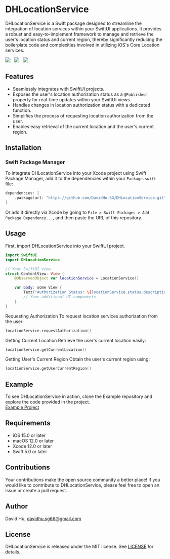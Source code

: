 # DHLocationService

DHLocationService is a Swift package designed to streamline the integration of location services within your SwiftUI applications. It provides a robust and easy-to-implement framework to manage and retrieve the user's location status and current region, thereby significantly reducing the boilerplate code and complexities involved in utilizing iOS's Core Location services.

<img src="https://img.shields.io/badge/BUILD-0.1.4-green" />&nbsp;&nbsp;&nbsp;<img src="https://img.shields.io/badge/LICENSE-MIT-purple" />&nbsp;&nbsp;&nbsp;<img src="https://img.shields.io/badge/MADE WITH-SWIFTUI-orange" />

## Features

- Seamlessly integrates with SwiftUI projects.
- Exposes the user's location authorization status as a `@Published` property for real-time updates within your SwiftUI views.
- Handles changes in location authorization status with a dedicated function.
- Simplifies the process of requesting location authorization from the user.
- Enables easy retrieval of the current location and the user's current region.

## Installation

### Swift Package Manager

To integrate DHLocationService into your Xcode project using Swift Package Manager, add it to the dependencies within your `Package.swift` file:

```swift
dependencies: [
    .package(url: "https://github.com/DavidHu-SG/DHLocationService.git", .upToNextMajor(from: "1.0.0"))
]
```

Or add it directly via Xcode by going to `File > Swift Packages > Add Package Dependency...`, and then paste the URL of this repository.

## Usage
First, import DHLocationService into your SwiftUI project.

```swift
import SwiftUI
import DHLocationService

// Your SwiftUI view
struct ContentView: View {
    @ObservedObject var locationService = LocationService()

    var body: some View {
        Text("Authorization Status: \(locationService.status.description)")
        // Your additional UI components
    }
}
```

Requesting Authorization
To request location services authorization from the user:

```swift
locationService.requestAuthorization()
```

Getting Current Location
Retrieve the user's current location easily:

```swift
locationService.getCurrentLocation()
```

Getting User's Current Region
Obtain the user's current region using:

```swift
locationService.getUserCurrentRegion()
```

## Example
To see DHLocationService in action, clone the Example repository and explore the code provided in the project. <br/>
[Example Project](https://github.com/DavidHu-SG/DHLocationServiceSample)

## Requirements
- iOS 15.0 or later
- macOS 12.0 or later
- Xcode 12.0 or later
- Swift 5.0 or later

## Contributions
Your contributions make the open source community a better place! If you would like to contribute to DHLocationService, please feel free to open an issue or create a pull request.

## Author
David Hu, davidhu.sg66@gmail.com

## License
DHLocationService is released under the MIT license. See [LICENSE](https://github.com/DavidHu-SG/DHLocationService/blob/main/LICENSE) for details.

